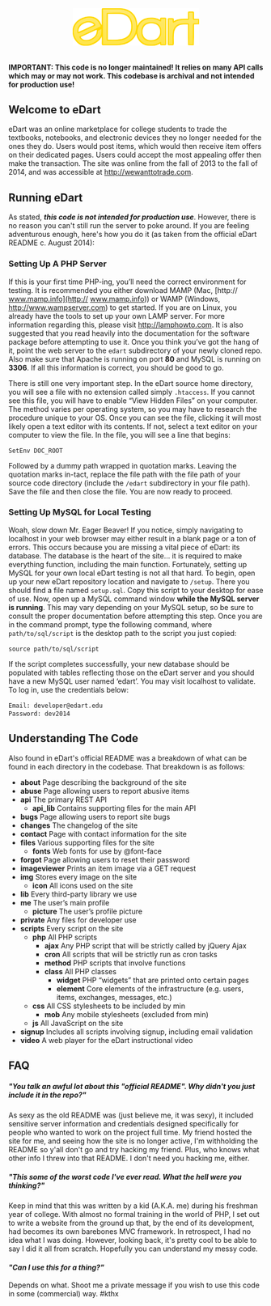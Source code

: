 <center><img src="img/logo.png" width="250px"></center><br/>

**IMPORTANT: This code is no longer maintained! It relies on many API calls which may or may not work. This codebase is archival and not intended for production use!**

Welcome to eDart
----------------
eDart was an online marketplace for college students to trade the textbooks, notebooks, and electronic devices they no longer needed for the ones they do. Users would post items, which would then receive item offers on their dedicated pages. Users could accept the most appealing offer then make the transaction. The site was online from the fall of 2013 to the fall of 2014, and was accessible at http://wewanttotrade.com.

Running eDart
-------------
As stated, ***this code is not intended for production use***. However, there is no reason you can't still run the server to poke around. If you are feeling adventurous enough, here's how you do it (as taken from the official eDart README c. August 2014):

### Setting Up A PHP Server

If this is your first time PHP-ing, you’ll need the correct environment for testing. It is recommended you either download MAMP (Mac, [http:// www.mamp.info](http:// www.mamp.info)) or WAMP (Windows, http://www.wampserver.com) to get started. If you are on Linux, you already have the tools to set up your own LAMP server. For more information regarding this, please visit http://lamphowto.com. It is also suggested that you read heavily into the documentation for the software package before attempting to use it. Once you think you’ve got the hang of it, point the web server to the `edart` subdirectory of your newly cloned repo. Also make sure that Apache is running on port **80** and MySQL is running on **3306**. If all this information is correct, you should be good to go.

There is still one very important step. In the eDart source home directory, you will see a file with no extension called simply `.htaccess`. If you cannot see this file, you will have to enable “View Hidden Files” on your computer. The method varies per operating system, so you may have to research the procedure unique to your OS. Once you can see the file, clicking it will most likely open a text editor with its contents. If not, select a text editor on your computer to view the file. In the file, you will see a line that begins:

    SetEnv DOC_ROOT

Followed by a dummy path wrapped in quotation marks. Leaving the quotation marks in-tact, replace the file path with the file path of your source code directory (include the `/edart` subdirectory in your file path). Save the file and then close the file. You are now ready to proceed.

### Setting Up MySQL for Local Testing

Woah, slow down Mr. Eager Beaver! If you notice, simply navigating to localhost in your web browser may either result in a blank page or a ton of errors. This occurs because you are missing a vital piece of eDart: its database. The database is the heart of the site… it is required to make everything function, including the main function. Fortunately, setting up MySQL for your own local eDart testing is not all that hard.
To begin, open up your new eDart repository location and navigate to        `/setup`. There you should find a file named `setup.sql`. Copy this script to your desktop for ease of use. Now, open up a MySQL command window **while the MySQL server is running**. This may vary depending on your MySQL setup, so be sure to consult the proper documentation before attempting this step. Once you are in the command prompt, type the following command, where `path/to/sql/script` is the desktop path to the script you just copied:

    source path/to/sql/script

If the script completes successfully, your new database should be populated with tables reflecting those on the eDart server and you should have a new MySQL user named ‘edart’. You may visit localhost to validate. To log in, use the credentials below:

    Email: developer@edart.edu
    Password: dev2014

Understanding The Code
----------------------
Also found in eDart's official README was a breakdown of what can be found in each directory in the codebase. That breakdown is as follows:

- **about** Page describing the background of the site
- **abuse** Page allowing users to report abusive items
- **api** The primary REST API
    - **api_lib** Contains supporting files for the main API
- **bugs** Page allowing users to report site bugs
- **changes** The changelog of the site
- **contact** Page with contact information for the site
- **files** Various supporting files for the site
    - **fonts** Web fonts for use by @font-face
- **forgot** Page allowing users to reset their password
- **imageviewer** Prints an item image via a GET request
- **img** Stores every image on the site
    - **icon** All icons used on the site
- **lib** Every third-party library we use
- **me** The user’s main profile
    - **picture** The user’s profile picture
- **private** Any files for developer use
- **scripts** Every script on the site
    - **php** All PHP scripts
        - **ajax** Any PHP script that will be strictly called by jQuery Ajax
        - **cron** All scripts that will be strictly run as cron tasks
        - **method** PHP scripts that involve functions
        - **class** All PHP classes
            - **widget** PHP “widgets” that are printed onto certain pages
            - **element** Core elements of the infrastructure (e.g. users, items, exchanges, messages, etc.)
    - **css** All CSS stylesheets to be included by min
        - **mob** Any mobile stylesheets (excluded from min)
    - **js** All JavaScript on the site
- **signup** Includes all scripts involving signup, including email validation
- **video** A web player for the eDart instructional video

FAQ
---

##### _"You talk an awful lot about this "official README". Why didn't you just include it in the repo?"_

As sexy as the old README was (just believe me, it was sexy), it included sensitive server information and credentials designed specifically for people who wanted to work on the project full time. My friend hosted the site for me, and seeing how the site is no longer active, I'm withholding the README so y'all don't go and try hacking my friend. Plus, who knows what other info I threw into that README. I don't need you hacking me, either.

##### _"This some of the worst code I've ever read. What the hell were you thinking?"_

Keep in mind that this was written by a kid (A.K.A. me) during his freshman year of college. With almost no formal training in the world of PHP, I set out to write a website from the ground up that, by the end of its development, had becomes its own barebones MVC framework. In retrospect, I had no idea what I was doing. However, looking back, it's pretty cool to be able to say I did it all from scratch. Hopefully you can understand my messy code.

#### _"Can I use this for a thing?"_
Depends on what. Shoot me a private message if you wish to use this code in some (commercial) way. #kthx
